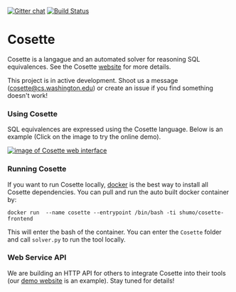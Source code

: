 [![Gitter chat](https://badges.gitter.im/gitterHQ/gitter.png)](https://gitter.im/uwdb/Cosette)
[![Build Status](https://travis-ci.org/uwdb/Cosette.svg?branch=master)](https://travis-ci.org/uwdb/Cosette)

Cosette
=======

Cosette is a langague and an automated solver for reasoning SQL equivalences. See the Cosette [website][web] for more details.

This project is in active development. Shoot us a message (cosette@cs.washington.edu) or create an issue if you find  something doesn't work!


### Using Cosette

SQL equivalences are expressed using the Cosette language. Below is an example (Click on the image to try the online demo). 

<div>
<a href="https://demo.cosette.cs.washington.edu/"> <img src="https://github.com/uwdb/Cosette-Website/blob/gh-pages/images/cosette-ui.png" class="img-responsive" alt="image of Cosette web interface"> </a>
</div>


### Running Cosette

If you want to run Cosette locally, [docker][docker] is the best way to install all Cosette dependencies. You can pull and run the auto built docker container by: 

	docker run  --name cosette --entrypoint /bin/bash -ti shumo/cosette-frontend

This will enter the bash of the container. You can enter the `Cosette` folder and call `solver.py` to run the tool locally.

[web]: http://cosette.cs.washington.edu/.
[docker]: https://docs.docker.com/engine/understanding-docker/


### Web Service API

We are building an HTTP API for others to integrate Cosette into their tools (our [demo website](http://demo.cosette.cs.washington.edu) is an example). Stay tuned for details!
